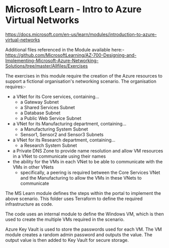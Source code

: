 # Microsoft Learn - Intro to Azure Virtual Networks

https://docs.microsoft.com/en-us/learn/modules/introduction-to-azure-virtual-networks

Additional files referenced in the Module available here:-
https://github.com/MicrosoftLearning/AZ-700-Designing-and-Implementing-Microsoft-Azure-Networking-Solutions/tree/master/Allfiles/Exercises

The exercises in this module require the creation of the Azure resources to support a fictional organisation's networking scenario. The organisation requires:-
- a VNet for its Core services, containing...
    - a Gateway Subnet
    - a Shared Services Subnet
    - a Database Subnet
    - a Public Web Service Subnet
- a VNet for its Manufacturing department, containing...
    - a Manufacturing System Subnet
    - Sensor1, Sensor2 and Sensor3 Subnets
- a VNet for its Research department, containing...
    - a Research System Subnet
- a Private DNS Zone to provide name resolution and allow VM resources in a VNet to communicate using their names
- the ability for the VMs in each VNet to be able to communicate with the VMs in other VNets
    - specifically, a peering is required between the Core Services VNet and the Manufacturing to allow the VMs in these VNets to communicate

The MS Learn module defines the steps within the portal to implement the above scenario. This folder uses Terraform to define the required infrastructure as code.

The code uses an internal module to define the Windows VM, which is then used to create the multiple VMs required in the scenario.

Azure Key Vault is used to store the passwords used for each VM. The VM module creates a random admin password and outputs the value. The output value is then added to Key Vault for secure storage.